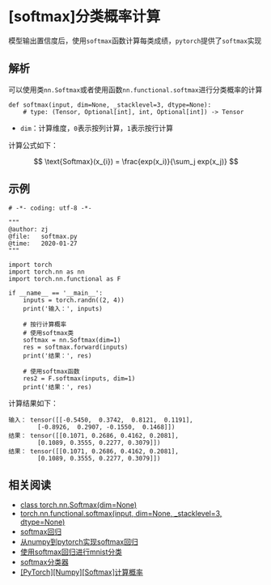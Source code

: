 
# [softmax]分类概率计算

模型输出置信度后，使用`softmax`函数计算每类成绩，`pytorch`提供了`softmax`实现

## 解析

可以使用类`nn.Softmax`或者使用函数`nn.functional.softmax`进行分类概率的计算

```
def softmax(input, dim=None, _stacklevel=3, dtype=None):
    # type: (Tensor, Optional[int], int, Optional[int]) -> Tensor
```

* `dim`：计算维度，`0`表示按列计算，`1`表示按行计算

计算公式如下：

$$
\text{Softmax}(x_{i}) = \frac{exp(x_i)}{\sum_j exp(x_j)}
$$

## 示例

```
# -*- coding: utf-8 -*-

"""
@author: zj
@file:   softmax.py
@time:   2020-01-27
"""

import torch
import torch.nn as nn
import torch.nn.functional as F

if __name__ == '__main__':
    inputs = torch.randn((2, 4))
    print('输入：', inputs)

    # 按行计算概率
    # 使用softmax类
    softmax = nn.Softmax(dim=1)
    res = softmax.forward(inputs)
    print('结果：', res)

    # 使用softmax函数
    res2 = F.softmax(inputs, dim=1)
    print('结果：', res)
```

计算结果如下：

```
输入： tensor([[-0.5450,  0.3742,  0.8121,  0.1191],
        [-0.8926,  0.2907, -0.1550,  0.1468]])
结果： tensor([[0.1071, 0.2686, 0.4162, 0.2081],
        [0.1089, 0.3555, 0.2277, 0.3079]])
结果： tensor([[0.1071, 0.2686, 0.4162, 0.2081],
        [0.1089, 0.3555, 0.2277, 0.3079]])
```

## 相关阅读

* [class torch.nn.Softmax(dim=None)](https://pytorch.org/docs/master/nn.html?highlight=softmax#torch.nn.Softmax)
* [torch.nn.functional.softmax(input, dim=None, _stacklevel=3, dtype=None)](https://pytorch.org/docs/master/nn.functional.html#torch.nn.functional.softmax)
* [softmax回归](https://blog.zhujian.life/posts/2626bec3.html)
* [从numpy到pytorch实现softmax回归](https://blog.zhujian.life/posts/1c195604.html)
* [使用softmax回归进行mnist分类](https://blog.zhujian.life/posts/dd673751.html)
* [softmax分类器](https://blog.zhujian.life/posts/e043b7fb.html)
* [[PyTorch][Numpy][Softmax]计算概率](https://blog.zhujian.life/posts/f6b1346b.html)